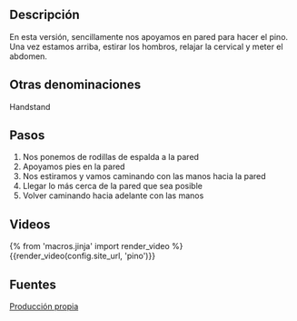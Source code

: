 ## Descripción

En esta versión, sencillamente nos apoyamos en pared para hacer el pino. Una vez estamos arriba, estirar los hombros, relajar la cervical y meter el abdomen.

## Otras denominaciones

Handstand

## Pasos

1. Nos ponemos de rodillas de espalda a la pared
2. Apoyamos pies en la pared
3. Nos estiramos y vamos caminando con las manos hacia la pared
4. Llegar lo más cerca de la pared que sea posible
5. Volver caminando hacia adelante con las manos

## Videos

{% from 'macros.jinja' import render_video %}
{{render_video(config.site_url, 'pino')}}

## Fuentes

[Producción propia]({{config.site_url}})
